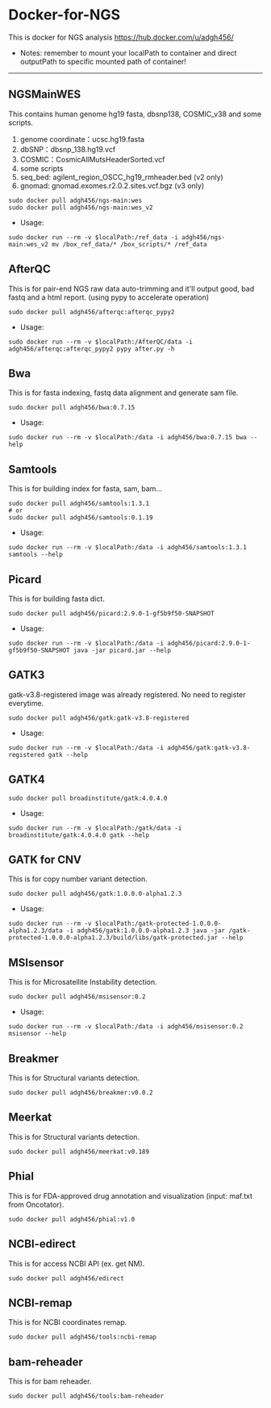 # Docker-for-NGS
This is docker for NGS analysis
https://hub.docker.com/u/adgh456/
- Notes: remember to mount your localPath to container and direct outputPath to specific mounted path of container!
- - -
## NGSMainWES
This contains human genome hg19 fasta, dbsnp138, COSMIC_v38 and some scripts.
1. genome coordinate：ucsc.hg19.fasta
2. dbSNP：dbsnp_138.hg19.vcf
3. COSMIC：CosmicAllMutsHeaderSorted.vcf
4. some scripts
5. seq_bed: agilent_region_OSCC_hg19_rmheader.bed (v2 only)
6. gnomad: gnomad.exomes.r2.0.2.sites.vcf.bgz (v3 only)
```
sudo docker pull adgh456/ngs-main:wes
sudo docker pull adgh456/ngs-main:wes_v2
```
- Usage:
```
sudo docker run --rm -v $localPath:/ref_data -i adgh456/ngs-main:wes_v2 mv /box_ref_data/* /box_scripts/* /ref_data
```
## AfterQC
This is for pair-end NGS raw data auto-trimming and it'll output good, bad fastq and a html report. (using pypy to accelerate operation)
```
sudo docker pull adgh456/afterqc:afterqc_pypy2
```
- Usage:
```
sudo docker run --rm -v $localPath:/AfterQC/data -i adgh456/afterqc:afterqc_pypy2 pypy after.py -h
```
## Bwa
This is for fasta indexing, fastq data alignment and generate sam file.
```
sudo docker pull adgh456/bwa:0.7.15
```
- Usage:
```
sudo docker run --rm -v $localPath:/data -i adgh456/bwa:0.7.15 bwa --help
```
## Samtools
This is for building index for fasta, sam, bam...
```
sudo docker pull adgh456/samtools:1.3.1
# or
sudo docker pull adgh456/samtools:0.1.19
```
- Usage:
```
sudo docker run --rm -v $localPath:/data -i adgh456/samtools:1.3.1 samtools --help
```
## Picard
This is for building fasta dict.
```
sudo docker pull adgh456/picard:2.9.0-1-gf5b9f50-SNAPSHOT
```
- Usage:
```
sudo docker run --rm -v $localPath:/data -i adgh456/picard:2.9.0-1-gf5b9f50-SNAPSHOT java -jar picard.jar --help
```
## GATK3
gatk-v3.8-registered image was already registered. No need to register everytime.
```
sudo docker pull adgh456/gatk:gatk-v3.8-registered
```
- Usage:
```
sudo docker run --rm -v $localPath:/data -i adgh456/gatk:gatk-v3.8-registered gatk --help
```
## GATK4
```
sudo docker pull broadinstitute/gatk:4.0.4.0
```
- Usage:
```
sudo docker run --rm -v $localPath:/gatk/data -i broadinstitute/gatk:4.0.4.0 gatk --help
```
## GATK for CNV
This is for copy number variant detection.
```
sudo docker pull adgh456/gatk:1.0.0.0-alpha1.2.3
```
- Usage:
```
sudo docker run --rm -v $localPath:/gatk-protected-1.0.0.0-alpha1.2.3/data -i adgh456/gatk:1.0.0.0-alpha1.2.3 java -jar /gatk-protected-1.0.0.0-alpha1.2.3/build/libs/gatk-protected.jar --help
```
## MSIsensor
This is for Microsatellite Instability detection.
```
sudo docker pull adgh456/msisensor:0.2
```
- Usage:
```
sudo docker run --rm -v $localPath:/data -i adgh456/msisensor:0.2 msisensor --help
```
## Breakmer
This is for Structural variants detection.
```
sudo docker pull adgh456/breakmer:v0.0.2
```
## Meerkat
This is for Structural variants detection.
```
sudo docker pull adgh456/meerkat:v0.189
```
## Phial
This is for FDA-approved drug annotation and visualization (input: maf.txt from Oncotator).
```
sudo docker pull adgh456/phial:v1.0
```
## NCBI-edirect
This is for access NCBI API (ex. get NM).
```
sudo docker pull adgh456/edirect
```
## NCBI-remap
This is for NCBI coordinates remap.
```
sudo docker pull adgh456/tools:ncbi-remap
```
## bam-reheader
This is for bam reheader.
```
sudo docker pull adgh456/tools:bam-reheader
```
